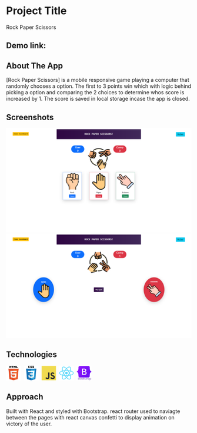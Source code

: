 # Project Title

Rock Paper Scissors

## Demo link:

<!-- Access my site at [google.com](https://google.com) -->

## About The App

[Rock Paper Scissors] is a mobile responsive game playing a computer that randomly chooses a option. The first to 3 points win which with logic behind picking a option and comparing the 2 choices to determine whos score is increased by 1. The score is saved in local storage incase the app is closed.

## Screenshots

![](screenshots/play.png)
![](screenshots/result.png)


## Technologies

  <img src="https://github.com/devicons/devicon/blob/master/icons/html5/html5-original-wordmark.svg" title="html5" alt="html5" width="40" height="40"/>&nbsp;
  <img src="https://github.com/devicons/devicon/blob/master/icons/css3/css3-original-wordmark.svg" title="css3" alt="css3" width="40" height="40"/>&nbsp;
  <img src="https://github.com/devicons/devicon/blob/master/icons/javascript/javascript-original.svg" title="javascript" alt="javascript" width="40" height="40"/>&nbsp;
  <img src="https://github.com/devicons/devicon/blob/master/icons/react/react-original.svg" title="React" alt="React" width="40" height="40"/>&nbsp;
  <img src="https://github.com/devicons/devicon/blob/master/icons/bootstrap/bootstrap-original-wordmark.svg" title="bootstrap" alt="bootstrap" width="40" height="40"/>&nbsp;


## Approach

Built with React and styled with Bootstrap. react router used to naviagte between the pages with react canvas confetti to display animation on victory of the user. 
